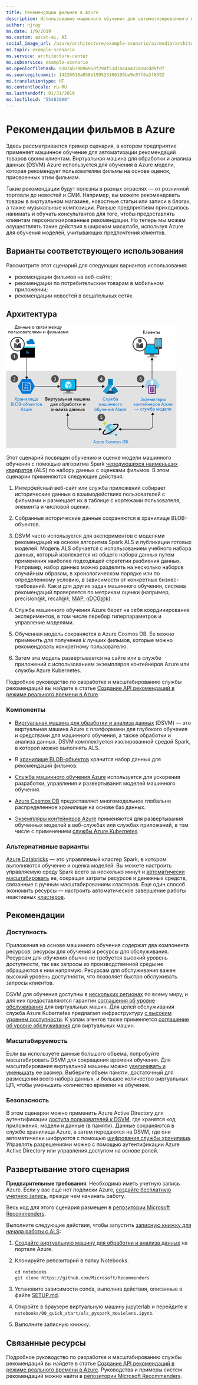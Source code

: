 ```yaml
---
title: Рекомендации фильмов в Azure
description: Использование машинного обучения для автоматизированного предоставления рекомендаций по фильмам, товарам и т. п. путем обучения модели в Azure с помощью машинного обучения и виртуальных машин для обработки и анализа данных (DSVM) Azure.
author: njray
ms.date: 1/9/2019
ms.custom: azcat-ai, AI
social_image_url: /azure/architecture/example-scenario/ai/media/architecture-movie-recommender.png
ms.topic: example-scenario
ms.service: architecture-center
ms.subservice: example-scenario
ms.openlocfilehash: 9387ab7989695df29df53d7aa4a437010cdd9fdf
ms.sourcegitcommit: 14226018a058e199523106199be9c07f6a3f8592
ms.translationtype: HT
ms.contentlocale: ru-RU
ms.lasthandoff: 01/31/2019
ms.locfileid: "55483000"
---
```

# <a name="movie-recommendations-on-azure"></a>Рекомендации фильмов в Azure

Здесь рассматривается пример сценария, в котором предприятие применяет машинное обучение для автоматизации рекомендаций товаров своим клиентам. Виртуальная машина для обработки и анализа данных (DSVM) Azure используется для обучения в Azure модели, которая рекомендует пользователям фильмы на основе оценок, присвоенных этим фильмам.

Такие рекомендации будут полезны в разных отраслях — от розничной торговли до новостей и СМИ. Например, вы можете рекомендовать товары в виртуальном магазине, новостные статьи или записи в блогах, а также музыкальные композиции. Раньше предприятиям приходилось нанимать и обучать консультантов для того, чтобы предоставлять клиентам персонализированные рекомендации. Но теперь мы можем осуществлять такие действия в широком масштабе, используя Azure для обучения моделей, учитывающих предпочтения клиентов.

## <a name="relevant-use-cases"></a>Варианты соответствующего использования

Рассмотрите этот сценарий для следующих вариантов использования:

* рекомендации фильмов на веб-сайте;
* рекомендации по потребительским товарам в мобильном приложении;
* рекомендации новостей в вещательных сетях.

## <a name="architecture"></a>Архитектура

![Архитектура модели машинного обучения для создания рекомендаций к фильмам][architecture]

Этот сценарий посвящен обучению и оценке модели машинного обучения с помощью алгоритма Spark [чередующихся наименьших квадратов][als] (ALS) по набору данных с оценками фильмов. В этом сценарии применяются следующие действия.

1. Интерфейсный веб-сайт или служба приложений собирает исторические данные о взаимодействиях пользователей с фильмами и размещает их в таблице с кортежами пользователя, элемента и числовой оценки.

2. Собранные исторические данные сохраняются в хранилище BLOB-объектов.

3. DSVM часто используется для экспериментов с моделями рекомендаций на основе алгоритма Spark ALS и публикации готовых моделей. Модель ALS обучается с использованием учебного набора данных, который извлекается из общего набора данных путем применения наиболее подходящей стратегии разбиения данных. Например, набор данных можно разделить на несколько наборов случайным образом, в хронологическом порядке или по определенному условию, в зависимости от конкретных бизнес-требований. Как и для других задач машинного обучения, система рекомендаций проверяется по метрикам оценки (например, precision\@*k*, recall\@*k*, [MAP][map], [nDCG\@k][ndcg]).

4. Служба машинного обучения Azure берет на себя координирование экспериментов, в том числе перебор гиперпараметров и управление моделями.

5. Обученная модель сохраняется в Azure Cosmos DB. Ее можно применить для получения *k* лучших фильмов, которые можно рекомендовать конкретному пользователю.

6. Затем эта модель развертывается на сайте или в службе приложений с использованием экземпляров контейнеров Azure или службы Azure Kubernetes.

Подробное руководство по разработке и масштабированию службы рекомендаций вы найдете в статье [Создание API рекомендаций в режиме реального времени в Azure][ref-arch].

### <a name="components"></a>Компоненты

* [Виртуальная машина для обработки и анализа данных][dsvm] (DSVM) — это виртуальная машина Azure с платформами для глубокого обучения и средствами для машинного обучения, а также обработки и анализа данных. DSVM комплектуется изолированной средой Spark, в которой можно выполнять ALS.

* В [хранилище BLOB-объектов][blob] хранится набор данных для рекомендаций фильмов.

* [Служба машинного обучения Azure][mls] используется для ускорения разработки, управления и развертывания моделей машинного обучения.

* [Azure Cosmos DB][cosmosdb] предоставляет многомодельное глобально распределенное хранилище на основе баз данных.

* [Экземпляры контейнеров Azure][aci] применяются для развертывания обученных моделей в веб-службах или службах приложений, в том числе с применением [службы Azure Kubernetes][aks].

### <a name="alternatives"></a>Альтернативные варианты

[Azure Databricks][databricks] — это управляемый кластер Spark, в котором выполняются обучение и оценка моделей. Вы можете настроить управляемую среду Spark всего за несколько минут и [автоматически масштабировать][autoscale] ее, сокращая затраты ресурсов и денежных средств, связанные с ручным масштабированием кластеров. Еще один способ экономить ресурсы — настроить автоматическое завершение работы неактивных [кластеров][clusters].

## <a name="considerations"></a>Рекомендации

### <a name="availability"></a>Доступность

Приложения на основе машинного обучения содержат два компонента ресурсов: ресурсы для обучения и ресурсы для обслуживания. Ресурсам для обучения обычно не требуется высокий уровень доступности, так как запросы из производственной среды не обращаются к ним напрямую. Ресурсам для обслуживания важен высокий уровень доступности, что позволяет быстро обслуживать запросы клиентов.

DSVM для обучения доступны в [нескольких регионах][regions] по всему миру, и для них предоставляются гарантии [соглашения об уровне обслуживания][sla] для виртуальных машин. Для целей обслуживания служба Azure Kubernetes предлагает инфраструктуру [с высоким уровнем доступности][ha]. К узлам агентов также применяется [соглашение об уровне обслуживания][sla-aks] для виртуальных машин.

### <a name="scalability"></a>Масштабируемость

Если вы используете данные большого объема, попробуйте масштабировать DSVM для сокращения времени обучения. Для масштабирования виртуальной машины можно [увеличивать и уменьшать][vm-size] ее размер. Выберите объем памяти, достаточный для размещения всего набора данных, и большое количество виртуальных ЦП, чтобы уменьшить количество времени на обучение.

### <a name="security"></a>Безопасность

В этом сценарии можно применить Azure Active Directory для аутентификации [доступа пользователей к DSVM][dsvm-id], где хранятся код приложения, модели и данные (в памяти). Данные сохраняются в службе хранилища Azure, а затем передаются на DSVM, где они автоматически шифруются с помощью [шифрования службы хранилища][storage-security]. Управлять разрешениями можно с помощью аутентификации Azure Active Directory или управления доступом на основе ролей.

## <a name="deploy-this-scenario"></a>Развертывание этого сценария

**Предварительные требования**: Необходимо иметь учетную запись Azure. Если у вас еще нет подписки Azure, [создайте бесплатную учетную запись][free], прежде чем начинать работу.

Весь код для этого сценария размещен в [репозитории Microsoft Recommenders][github].

Выполните следующие действия, чтобы запустить [записную книжку для начала работы с ALS][notebook]:

1. [Создайте виртуальную машину для обработки и анализа данных][dsvm-ubuntu] на портале Azure.

2. Клонируйте репозиторий в папку Notebooks.

    ```shell
    cd notebooks
    git clone https://github.com/Microsoft/Recommenders
    ```

3. Установите зависимости conda, выполнив действия, описанные в файле [SETUP.md][setup].

4. Откройте в браузере виртуальную машину jupyterlab и перейдите к `notebooks/00_quick_start/als_pyspark_movielens.ipynb`.

5. Выполните записную книжку.

## <a name="related-resources"></a>Связанные ресурсы

Подробное руководство по разработке и масштабированию службы рекомендаций вы найдете в статье [Создание API рекомендаций в режиме реального времени в Azure][ref-arch]. Руководства и примеры систем рекомендаций можно найти в [репозитории Microsoft Recommenders][github].

[architecture]: ./media/architecture-movie-recommender.png
[aci]: /azure/container-instances/container-instances-overview
[aad]: /azure/active-directory-b2c/active-directory-b2c-overview
[aks]: /azure/aks/intro-kubernetes
[als]: https://spark.apache.org/docs/latest/ml-collaborative-filtering.html
[autoscale]: https://docs.azuredatabricks.net/user-guide/clusters/sizing.html#autoscaling
[blob]: /azure/storage/blobs/storage-blobs-introduction
[clusters]: https://docs.azuredatabricks.net/user-guide/clusters/configure.html
[cosmosdb]: /azure/cosmos-db/introduction
[databricks]: /azure/azure-databricks/what-is-azure-databricks
[dsvm]: /azure/machine-learning/data-science-virtual-machine/overview
[dsvm-id]: /azure/machine-learning/data-science-virtual-machine/dsvm-common-identity
[dsvm-ubuntu]: /azure/machine-learning/data-science-virtual-machine/dsvm-ubuntu-intro
[free]: https://azure.microsoft.com/free/?WT.mc_id=A261C142F
[github]: https://github.com/Microsoft/Recommenders
[ha]: /azure/aks/container-service-quotas
[map]: https://en.wikipedia.org/wiki/Evaluation_measures_(information_retrieval)
[mls]: /azure/machine-learning/service/
[n-tier]: /azure/architecture/reference-architectures/n-tier/n-tier-cassandra
[ndcg]: https://en.wikipedia.org/wiki/Discounted_cumulative_gain
[notebook]: https://github.com/Microsoft/Recommenders/notebooks/00_quick_start/als_pyspark_movielens.ipynb
[ref-arch]: /azure/architecture/reference-architectures/ai/real-time-recommendation
[regions]: https://azure.microsoft.com/en-us/global-infrastructure/services/?products=virtual-machines&regions=all
[resiliency]: /azure/architecture/resiliency/
[sec-docs]: /azure/security/
[setup]: https://github.com/Microsoft/Recommenders/blob/master/SETUP.md%60
[sla]: https://azure.microsoft.com/en-us/support/legal/sla/virtual-machines/v1_8/
[sla-aks]: https://azure.microsoft.com/en-us/support/legal/sla/kubernetes-service/v1_0/
[storage-security]: /azure/storage/common/storage-service-encryption
[vm-size]: /azure/virtual-machines/virtual-machines-linux-change-vm-size
